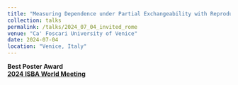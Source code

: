 ```yaml
---
title: "Measuring Dependence under Partial Exchangeability with Reproducing Kernel Hilbert Spaces"
collection: talks
permalink: /talks/2024_07_04_invited_rome
venue: "Ca' Foscari University of Venice"
date: 2024-07-04
location: "Venice, Italy"
---
```


**Best Poster Award**\
[**2024 ISBA World Meeting**](https://www.unive.it/web/en/2208/home)
